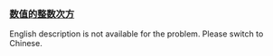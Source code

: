 ### [数值的整数次方](https://leetcode.com/problems/shu-zhi-de-zheng-shu-ci-fang-lcof)

English description is not available for the problem. Please switch to Chinese.